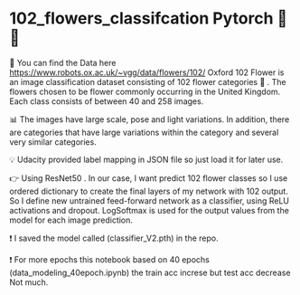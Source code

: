 # 102_flowers_classifcation Pytorch :maple_leaf::sunflower: 
:bookmark_tabs: You can find the Data here https://www.robots.ox.ac.uk/~vgg/data/flowers/102/
Oxford 102 Flower is an image classification dataset consisting of 102 flower categories :hibiscus: .
The flowers chosen to be flower commonly occurring in the United Kingdom. Each class consists of between 40 and 258 images.

:bar_chart: The images have large scale, pose and light variations. In addition, there are categories that have large variations within the category and several very similar categories.

:bulb: Udacity provided label mapping in JSON file so just load it for later use.

:point_right: Using ResNet50 . In our case, I want predict 102 flower classes so I use ordered dictionary to create the final layers of my network with 102 output. So I define new untrained feed-forward network as a classifier, using ReLU activations and dropout. 
LogSoftmax is used for the output values from the model for each image prediction.

:exclamation: I saved the model called (classifier_V2.pth) in the repo.

:exclamation: For more epochs this notebook based on 40 epochs (data_modeling_40epoch.ipynb) the train acc increse but test acc decrease Not much.



